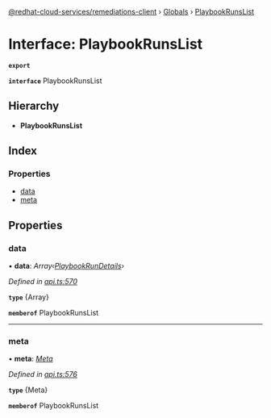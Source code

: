 [@redhat-cloud-services/remediations-client](../README.md) › [Globals](../globals.md) › [PlaybookRunsList](playbookrunslist.md)

# Interface: PlaybookRunsList

**`export`** 

**`interface`** PlaybookRunsList

## Hierarchy

* **PlaybookRunsList**

## Index

### Properties

* [data](playbookrunslist.md#data)
* [meta](playbookrunslist.md#meta)

## Properties

###  data

• **data**: *Array‹[PlaybookRunDetails](playbookrundetails.md)›*

*Defined in [api.ts:570](https://github.com/RedHatInsights/javascript-clients/blob/master/packages/remediations/api.ts#L570)*

**`type`** {Array<PlaybookRunDetails>}

**`memberof`** PlaybookRunsList

___

###  meta

• **meta**: *[Meta](meta.md)*

*Defined in [api.ts:576](https://github.com/RedHatInsights/javascript-clients/blob/master/packages/remediations/api.ts#L576)*

**`type`** {Meta}

**`memberof`** PlaybookRunsList
